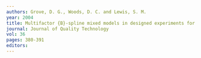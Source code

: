 ```yaml
---
authors: Grove, D. G., Woods, D. C. and Lewis, S. M. 
year: 2004 
title: Multifactor {B}-spline mixed models in designed experiments for the engine mapping problem 
journal: Journal of Quality Technology 
vol: 36 
pages: 380-391 
editors: 
---
```

